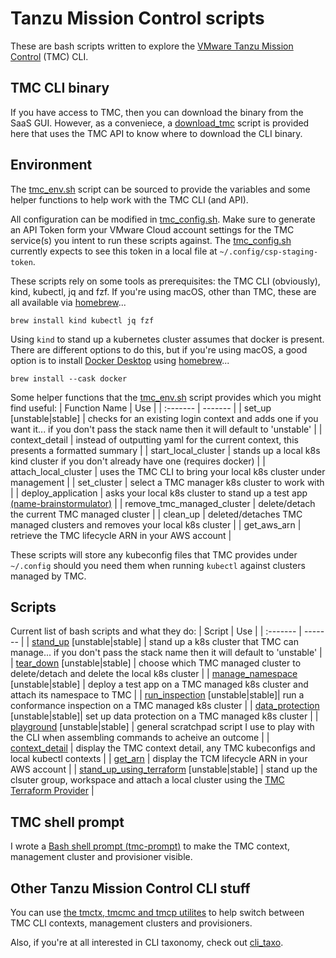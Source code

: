 # Tanzu Mission Control scripts
These are bash scripts written to explore the [VMware Tanzu Mission Control](https://tanzu.vmware.com/mission-control) (TMC) CLI.

## TMC CLI binary
If you have access to TMC, then you can download the binary from the SaaS GUI. However, as a conveniece, a [download_tmc](download_tmc) script is provided here that uses the TMC API to know where to download the CLI binary.

## Environment
The [tmc_env.sh](tmc_env.sh) script can be sourced to provide the variables and some helper functions to help work with the TMC CLI (and API). 

All configuration can be modified in [tmc_config.sh](tmc_config.sh). Make sure to generate an API Token form your VMware Cloud account settings for the TMC service(s) you intent to run these scripts against. The [tmc_config.sh](tmc_config.sh) currently expects to see this token in a local file at `~/.config/csp-staging-token`.

These scripts rely on some tools as prerequisites: the TMC CLI (obviously), kind, kubectl, jq and fzf.
If you're using macOS, other than TMC, these are all available via [homebrew](https://brew.sh)...
  
`brew install kind kubectl jq fzf`

Using `kind` to stand up a kubernetes cluster assumes that docker is present. There are different options to do this, but if you're using macOS, a good option is to install [Docker Desktop](https://www.docker.com/products/docker-desktop) using [homebrew](https://brew.sh)...

`brew install --cask docker`

Some helper functions that the [tmc_env.sh](tmc_env.sh) script provides which you might find useful:
| Function Name | Use |
| :------- | ------- |
| set_up \[unstable\|stable\] | checks for an existing login context and adds one if you want it... if you don't pass the stack name then it will default to 'unstable' |
| context_detail | instead of outputting yaml for the current context, this presents a formatted summary |
| start_local_cluster | stands up a local k8s kind cluster if you don't already have one (requires docker) |
| attach_local_cluster | uses the TMC CLI to bring your local k8s cluster under management |
| set_cluster | select a TMC manager k8s cluster to work with |
| deploy_application | asks your local k8s cluster to stand up a test app [(name-brainstormulator)](https://github.com/ali5ter/name-brainstormulator) |
| remove_tmc_managed_cluster | delete/detach the current TMC managed cluster |
| clean_up | deleted/detaches TMC managed clusters and removes your local k8s cluster |
| get_aws_arn | retrieve the TMC lifecycle ARN in your AWS account |

These scripts will store any kubeconfig files that TMC provides under `~/.config` should you need them when running `kubectl` against clusters managed by TMC.

## Scripts
Current list of bash scripts and what they do:
| Script | Use |
| :------- | ------- |
| [stand_up](stand_up) \[unstable\|stable\] | stand up a k8s cluster that TMC can manage... if you don't pass the stack name then it will default to 'unstable' |
| [tear_down](tear_down) \[unstable\|stable\] | choose which TMC managed cluster to delete/detach and delete the local k8s cluster |
| [manage_namespace](manage_namespace) \[unstable\|stable\] | deploy a test app on a TMC managed k8s cluster and attach its namespace to TMC |
| [run_inspection](run_inspection) \[unstable\|stable\]| run a conformance inspection on a TMC managed k8s cluster |
| [data_protection](data_protection) \[unstable\|stable\]| set up data protection on a TMC managed k8s cluster |
| [playground](playground) \[unstable\|stable\] | general scratchpad script I use to play with the CLI when assembling commands to acheive an outcome |
| [context_detail](context_detail) | display the TMC context detail, any TMC kubeconfigs and local kubectl contexts |
| [get_arn](get_arn) | display the TCM lifecycle ARN in your AWS account |
| [stand_up_using_terraform](stand_up_using_terraform) \[unstable\|stable\] | stand up the clsuter group, workspace and attach a local cluster using the [TMC Terraform Provider](https://registry.terraform.io/providers/vmware/tanzu-mission-control/latest) |

## TMC shell prompt
I wrote a [Bash shell prompt (tmc-prompt)](https://github.com/ali5ter/tmc-prompt) to make the TMC context, management cluster and provisioner visible.

## Other Tanzu Mission Control CLI stuff
You can use [the tmctx, tmcmc and tmcp utilites](https://github.com/ali5ter/tmcctx) to help switch between TMC CLI contexts, management clusters and provisioners.

Also, if you're at all interested in CLI taxonomy, check out [cli_taxo](https://github.com/ali5ter/cli_taxo).
